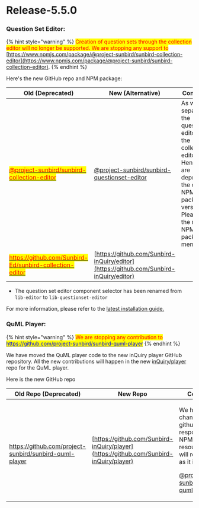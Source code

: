 # Release-5.5.0

### Question Set Editor:

{% hint style="warning" %}
<mark style="color:red;">Creation of question sets through the collection editor will no longer be supported. We are stopping any support to</mark> [https://www.npmjs.com/package/@project-sunbird/sunbird-collection-editor](https://www.npmjs.com/package/@project-sunbird/sunbird-collection-editor).
{% endhint %}

Here's the new GitHub repo and NPM package:

| Old (Deprecated)                                                                                                                                                                                                       | New (Alternative)                                                                                                        | Comments                                                                                                                                                                   |
| ---------------------------------------------------------------------------------------------------------------------------------------------------------------------------------------------------------------------- | ------------------------------------------------------------------------------------------------------------------------ | -------------------------------------------------------------------------------------------------------------------------------------------------------------------------- |
| <mark style="color:red;"></mark>[<mark style="color:red;">@project-sunbird/sunbird-collection-editor</mark>](https://www.npmjs.com/package/@project-sunbird/sunbird-collection-editor)<mark style="color:red;"></mark> | [@project-sunbird/sunbird-questionset-editor](https://www.npmjs.com/package/@project-sunbird/sunbird-questionset-editor) | As we have separated the questionset editor from the collection editor. Hence we are deprecating the old NPM package version. Please use the new NPM package as mentioned. |
| <mark style="color:red;"></mark>[<mark style="color:red;">https://github.com/Sunbird-Ed/sunbird-collection-editor</mark>](https://github.com/Sunbird-Ed/sunbird-collection-editor)<mark style="color:red;"></mark>     | [https://github.com/Sunbird-inQuiry/editor](https://github.com/Sunbird-inQuiry/editor)                                   |                                                                                                                                                                            |

* The question set editor component selector has been renamed from `lib-editor` to `lib-questionset-editor`

For more information, please refer to the [latest installation guide.](../developer-installation/question-set-editor/installation/)



### QuML Player:

{% hint style="warning" %}
<mark style="color:red;">We are stopping any contribution to</mark> [<mark style="color:blue;">https://github.com/project-sunbird/sunbird-quml-player</mark>](https://github.com/project-sunbird/sunbird-quml-player)<mark style="color:blue;"></mark>
{% endhint %}

We have moved the QuML player code to the new inQuiry player GitHub repository. All the new contributions will happen in the new i[nQuiry/player](https://github.com/Sunbird-inQuiry/player) repo for the QuML player.

Here is the  new GitHub repo

| Old Repo (Deprecated)                                                                                                                                                      | New Repo                                                                               | Comments                                                                                                                                                                                                                                     |
| -------------------------------------------------------------------------------------------------------------------------------------------------------------------------- | -------------------------------------------------------------------------------------- | -------------------------------------------------------------------------------------------------------------------------------------------------------------------------------------------------------------------------------------------- |
| <p><br><a href="https://github.com/project-sunbird/sunbird-quml-player"><mark style="color:red;">https://github.com/project-sunbird/sunbird-quml-player</mark></a><br></p> | [https://github.com/Sunbird-inQuiry/player](https://github.com/Sunbird-inQuiry/player) | <p>We have only changed the github respository. NPM packege of resource library will remain as it as it is. </p><p><a href="https://www.npmjs.com/package/@project-sunbird/sunbird-quml-player">@project-sunbird/sunbird-quml-player</a></p> |
